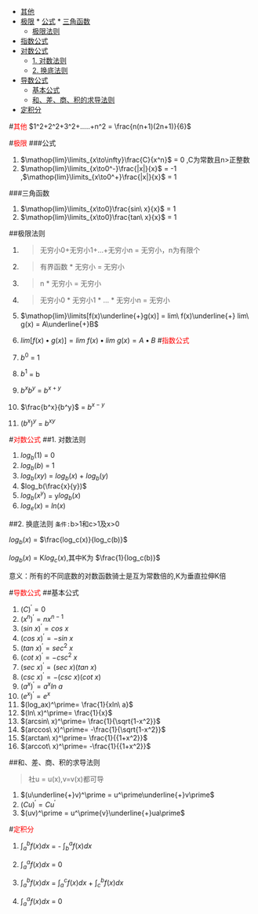 
<!-- @import "[TOC]" {cmd="toc" depthFrom=1 depthTo=6 orderedList=false} -->
<!-- code_chunk_output -->

* [其他](#font-colorred其他font)
* [极限](#font-colorred极限font)
		* [公式](#公式)
		* [三角函数](#三角函数)
	* [极限法则](#极限法则)
* [指数公式](#font-colorred指数公式font)
* [对数公式](#font-colorred对数公式font)
	* [1. 对数法则](#1-对数法则)
	* [2. 换底法则](#2-换底法则)
* [导数公式](#font-colorred导数公式font)
	* [基本公式](#基本公式)
	* [和、差、商、积的求导法则](#和-差-商-积的求导法则)
* [定积分](#font-colorred定积分font)

<!-- /code_chunk_output -->

#<font color=red>其他</font>
$1^2+2^2+3^2+.....+n^2 = \frac{n(n+1)(2n+1)}{6}$


#<font color=red>极限</font>
###公式
1. $\mathop{lim}\limits_{x\to\infty}\frac{C}{x^n}$ = 0 ,C为常数且n>正整数
1. $\mathop{lim}\limits_{x\to0^-}\frac{|x|}{x}$ = -1 ,$\mathop{lim}\limits_{x\to0^+}\frac{|x|}{x}$ = 1

###三角函数
1. $\mathop{lim}\limits_{x\to0}\frac{sin\ x}{x}$ = 1
1. $\mathop{lim}\limits_{x\to0}\frac{tan\ x}{x}$ = 1

##极限法则
1. > 无穷小0+无穷小1+...+无穷小n = 无穷小，n为有限个
1. > 有界函数 * 无穷小 = 无穷小


1. > n * 无穷小 = 无穷小
1. > 无穷小0 * 无穷小1 * ... * 无穷小n = 无穷小
1. $\mathop{lim}\limits[f(x)\underline{+}g(x)] = lim\ f(x)\underline{+} lim\ g(x) = A\underline{+}B$
1. $lim[f(x)\bullet g(x)] = lim\ f(x)\bullet lim\ g(x) = A\bullet B$
#<font color=red>指数公式</font>
1. $b^0$ = 1
1. $b^1$ = b
1. $b^xb^y$ = $b^{x+y}$
1. $\frac{b^x}{b^y}$ = $b^{x-y}$
1. $(b^x)^y$ = $b^{xy}$

#<font color=red>对数公式</font>
##1. 对数法则
1. $log_b(1)$ = 0
1. $log_b(b)$ = 1
1. $log_b(xy)$ = $log_b(x)$ + $log_b(y)$
1. $log_b(\frac{x}{y})$
1. $log_b(x^y)$ = y$log_b(x)$
1. $log_e(x)$ = $ln(x)$

##2. 换底法则
``条件:``b>1和c>1及x>0

$log_b(x)$ = $\frac{log_c(x)}{log_c(b)}$

$log_b(x)$ = K$log_c(x)$,其中K为 $\frac{1}{log_c(b)}$

意义：所有的不同底数的对数函数骑士是互为常数倍的,K为垂直拉伸K倍

#<font color=red>导数公式</font>
##基本公式
1. $(C)^\prime = 0$
1. $(x^n)^\prime = nx^{n-1}$
1. $(sin\ x)^\prime = cos\ x$
1. $(cos\ x)^\prime= -sin\ x$
1. $(tan\ x)^\prime= sec^2\ x$
1. $(cot\ x)^\prime= -csc^2\ x$
1. $(sec\ x)^\prime= (sec\ x)(tan\ x)$
1. $(csc\ x)^\prime= -(csc\ x)(cot\ x)$
1. $(a^x)^\prime= a^xln\ a$
1. $(e^x)^\prime= e^x$
1. $(log_ax)^\prime= \frac{1}{xln\ a}$
1. $(ln\ x)^\prime= \frac{1}{x}$
1. $(arcsin\ x)^\prime= \frac{1}{\sqrt{1-x^2}}$
1. $(arccos\ x)^\prime= -\frac{1}{\sqrt{1-x^2}}$
1. $(arctan\ x)^\prime= \frac{1}{{1+x^2}}$
1. $(arccot\ x)^\prime= -\frac{1}{{1+x^2}}$


##和、差、商、积的求导法则
>社u = u(x),v=v(x)都可导
1.  $(u\underline{+}v)^\prime = u^\prime\underline{+}v\prime$
1. $(Cu)^\prime = Cu^\prime$
1. $(uv)^\prime = u^\prime{v}\underline{+}ua\prime$

#<font color=red>定积分</font>
1. $\int_{a}^{b}f(x)dx$ = - $\int_{b}^{a}f(x)dx$

1. $\int_{a}^{a}f(x)dx$ = 0

1. $\int_{a}^{b}f(x)dx$ = $\int_{a}^{c}f(x)dx$ + $\int_{c}^{b}f(x)dx$

1. $\int_{a}^{a}f(x)dx$ = 0
